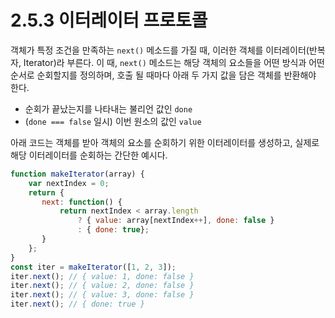 # 2.5.3 이터레이터 프로토콜

객체가 특정 조건을 만족하는 `next()` 메소드를 가질 때, 이러한 객체를 이터레이터\(반복자, Iterator\)라 부른다. 이 때, `next()` 메소드는 해당 객체의 요소들을 어떤 방식과 어떤 순서로 순회할지를 정의하며, 호출 될 때마다 아래 두 가지 값을 담은 객체를 반환해야 한다.

* 순회가 끝났는지를 나타내는 불리언 값인 `done`
* \(`done === false` 일시\) 이번 원소의 값인 `value`

아래 코드는 객체를 받아 객체의 요소를 순회하기 위한 이터레이터를 생성하고, 실제로 해당 이터레이터를 순회하는 간단한 예시다.

```javascript
function makeIterator(array) {
    var nextIndex = 0;
    return {
       next: function() {
           return nextIndex < array.length
               ? { value: array[nextIndex++], done: false } 
               : { done: true};
       }
    };
}
const iter = makeIterator([1, 2, 3]);
iter.next(); // { value: 1, done: false }
iter.next(); // { value: 2, done: false }
iter.next(); // { value: 3, done: false }
iter.next(); // { done: true }
```

